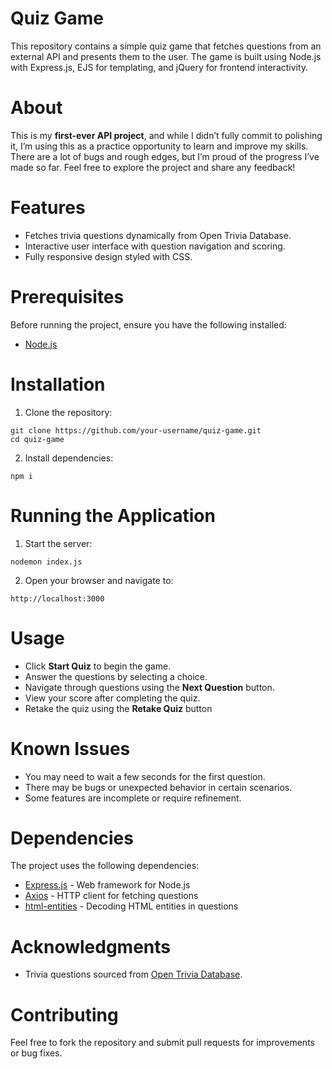 # Quiz Game
This repository contains a simple quiz game that fetches questions from an external API and presents them to the user. The game is built using Node.js with Express.js, EJS for templating, and jQuery for frontend interactivity.

# About
This is my **first-ever API project**, and while I didn’t fully commit to polishing it, I’m using this as a practice opportunity to learn and improve my skills. There are a lot of bugs and rough edges, but I’m proud of the progress I’ve made so far. Feel free to explore the project and share any feedback!

# Features
- Fetches trivia questions dynamically from Open Trivia Database.
- Interactive user interface with question navigation and scoring.
- Fully responsive design styled with CSS.

# Prerequisites
Before running the project, ensure you have the following installed:
- [Node.js](https://nodejs.org/en)

# Installation
1. Clone the repository:
```
git clone https://github.com/your-username/quiz-game.git
cd quiz-game
```
2. Install dependencies:
```
npm i
```
# Running the Application
1. Start the server:
```
nodemon index.js
```
2. Open your browser and navigate to:
```
http://localhost:3000
```

# Usage
- Click **Start Quiz** to begin the game.
- Answer the questions by selecting a choice.
- Navigate through questions using the **Next Question** button.
- View your score after completing the quiz.
- Retake the quiz using the **Retake Quiz** button

# Known Issues
- You may need to wait a few seconds for the first question.
- There may be bugs or unexpected behavior in certain scenarios.
- Some features are incomplete or require refinement.

# Dependencies
The project uses the following dependencies:
- [Express.js](https://expressjs.com) - Web framework for Node.js
- [Axios](https://axios-http.com) - HTTP client for fetching questions
- [html-entities](https://www.npmjs.com/package/html-entities) - Decoding HTML entities in questions

# Acknowledgments
- Trivia questions sourced from [Open Trivia Database](https://opentdb.com).

# Contributing
Feel free to fork the repository and submit pull requests for improvements or bug fixes.
